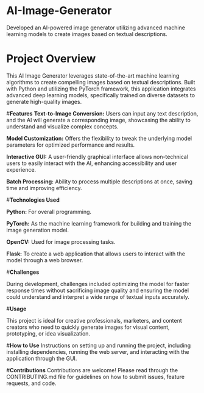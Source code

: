 # AI-Image-Generator
Developed an AI-powered image generator utilizing advanced machine learning models to create images based on textual descriptions.

# **Project Overview**

This AI Image Generator leverages state-of-the-art machine learning algorithms to create compelling images based on textual descriptions. Built with Python and utilizing the PyTorch framework, this application integrates advanced deep learning models, specifically trained on diverse datasets to generate high-quality images.

#**Features**
**Text-to-Image Conversion:** Users can input any text description, and the AI will generate a corresponding image, showcasing the ability to understand and visualize complex concepts.

**Model Customization:** Offers the flexibility to tweak the underlying model parameters for optimized performance and results.

**Interactive GUI:** A user-friendly graphical interface allows non-technical users to easily interact with the AI, enhancing accessibility and user experience.

**Batch Processing:** Ability to process multiple descriptions at once, saving time and improving efficiency.

#**Technologies Used**

**Python:** For overall programming.

**PyTorch:** As the machine learning framework for building and training the image generation model.

**OpenCV:** Used for image processing tasks.

**Flask:** To create a web application that allows users to interact with the model through a web browser.

#**Challenges**

During development, challenges included optimizing the model for faster response times without sacrificing image quality and ensuring the model could understand and interpret a wide range of textual inputs accurately.

#**Usage**

This project is ideal for creative professionals, marketers, and content creators who need to quickly generate images for visual content, prototyping, or idea visualization.

#**How to Use**
Instructions on setting up and running the project, including installing dependencies, running the web server, and interacting with the application through the GUI.

#**Contributions**
Contributions are welcome! Please read through the CONTRIBUTING.md file for guidelines on how to submit issues, feature requests, and code.
